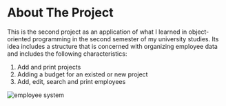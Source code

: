 
# About The Project 
This is the second project as an application of what I learned in object-oriented programming in the second semester of my university studies. Its idea includes a structure that is concerned with organizing employee data and includes the following characteristics:
1. Add and print projects
2. Adding a budget for an existed or new project
3. Add, edit, search and print employees

![employee system ](https://user-images.githubusercontent.com/92875984/202798757-e7a34255-01f4-4ba6-942d-2b3941a5aee6.png)
